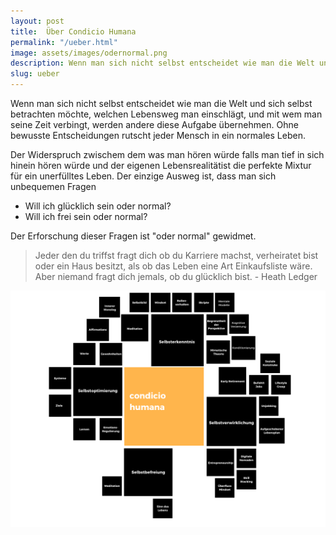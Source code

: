```yaml
---
layout: post
title:  Über Condicio Humana
permalink: "/ueber.html"
image: assets/images/odernormal.png
description: Wenn man sich nicht selbst entscheidet wie man die Welt und sich selbst betrachten möchte, welchen Lebensweg man einschlägt, ...
slug: ueber
---
```




Wenn man sich nicht selbst entscheidet wie man die Welt und sich selbst betrachten möchte, welchen Lebensweg man einschlägt, und mit wem man seine Zeit verbingt, werden andere diese Aufgabe übernehmen. Ohne bewusste Entscheidungen rutscht jeder Mensch in ein normales Leben. 

Der Widerspruch zwischem dem was man hören würde falls man tief in sich hinein hören würde und der eigenen Lebensrealitätist die perfekte Mixtur für ein unerfülltes Leben. Der einzige Ausweg ist, dass man sich unbequemen Fragen 

- Will ich glücklich sein oder normal?
- Will ich frei sein oder normal?

Der Erforschung dieser Fragen ist "oder normal" gewidmet.

>Jeder den du triffst fragt dich ob du Karriere machst, verheiratet bist oder ein Haus besitzt, als ob das Leben eine Art Einkaufsliste wäre. Aber niemand fragt dich jemals, ob du glücklich bist. - Heath Ledger 

![Minmap](/assets/images/condiciohumana.png)
